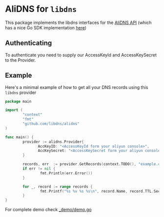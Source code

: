 # AliDNS for `libdns`

This package implements the libdns interfaces for the [AliDNS API](https://help.aliyun.com/knowledge_detail/39863.html) (which has a nice Go SDK implementation [here](https://github.com/aliyun/alibaba-cloud-sdk-go))

## Authenticating

To authenticate you need to supply our AccessKeyId and AccessKeySecret to the Provider.

## Example

Here's a minimal example of how to get all your DNS records using this `libdns` provider

```go
package main

import (
        "context"
        "fmt"
        "github.com/libdns/alidns"
)

func main() {
        provider := alidns.Provider{
               AccKeyID: "<AccessKeyId form your aliyun console>",
               AccKeySecret: "<AccessKeySecret form your aliyun console>",
        }

        records, err  := provider.GetRecords(context.TODO(), "example.com")
        if err != nil {
                fmt.Println(err.Error())
        }

        for _, record := range records {
                fmt.Printf("%s %v %s %s\n", record.Name, record.TTL.Seconds(), record.Type, record.Value)
        }
}
```
For complete demo check [_demo/demo.go](_demo/demo.go)
